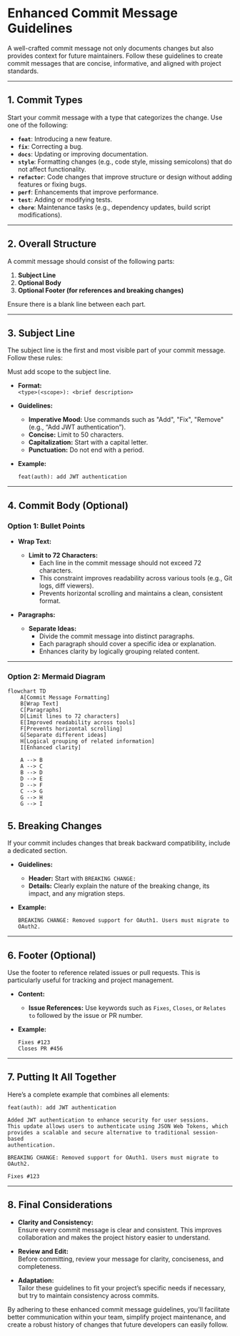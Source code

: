 # Enhanced Commit Message Guidelines

A well-crafted commit message not only documents changes but also provides context for future maintainers. Follow these guidelines to create commit messages that are concise, informative, and aligned with project standards.

---

## 1. Commit Types

Start your commit message with a type that categorizes the change. Use one of the following:

- **`feat`**: Introducing a new feature.
- **`fix`**: Correcting a bug.
- **`docs`**: Updating or improving documentation.
- **`style`**: Formatting changes (e.g., code style, missing semicolons) that do not affect functionality.
- **`refactor`**: Code changes that improve structure or design without adding features or fixing bugs.
- **`perf`**: Enhancements that improve performance.
- **`test`**: Adding or modifying tests.
- **`chore`**: Maintenance tasks (e.g., dependency updates, build script modifications).

---

## 2. Overall Structure

A commit message should consist of the following parts:

1. **Subject Line**
2. **Optional Body**
3. **Optional Footer (for references and breaking changes)**

Ensure there is a blank line between each part.

---

## 3. Subject Line

The subject line is the first and most visible part of your commit message. Follow these rules:

Must add scope to the subject line.

- **Format:**  
  `<type>(<scope>): <brief description>`
  
- **Guidelines:**
  - **Imperative Mood:** Use commands such as "Add", "Fix", "Remove" (e.g., “Add JWT authentication”).
  - **Concise:** Limit to 50 characters.
  - **Capitalization:** Start with a capital letter.
  - **Punctuation:** Do not end with a period.
  
- **Example:**  
  ```plaintext
  feat(auth): add JWT authentication
  ```

---

## 4. Commit Body (Optional)

### **Option 1: Bullet Points**

- **Wrap Text:**
  - **Limit to 72 Characters:**  
    - Each line in the commit message should not exceed 72 characters.
    - This constraint improves readability across various tools (e.g., Git logs, diff viewers).
    - Prevents horizontal scrolling and maintains a clean, consistent format.

- **Paragraphs:**
  - **Separate Ideas:**  
    - Divide the commit message into distinct paragraphs.
    - Each paragraph should cover a specific idea or explanation.
    - Enhances clarity by logically grouping related content.

---

### **Option 2: Mermaid Diagram**

```mermaid
flowchart TD
    A[Commit Message Formatting]
    B[Wrap Text]
    C[Paragraphs]
    D[Limit lines to 72 characters]
    E[Improved readability across tools]
    F[Prevents horizontal scrolling]
    G[Separate different ideas]
    H[Logical grouping of related information]
    I[Enhanced clarity]

    A --> B
    A --> C
    B --> D
    D --> E
    D --> F
    C --> G
    G --> H
    G --> I
```

## 5. Breaking Changes

If your commit includes changes that break backward compatibility, include a dedicated section.

- **Guidelines:**
  - **Header:** Start with `BREAKING CHANGE:`
  - **Details:** Clearly explain the nature of the breaking change, its impact, and any migration steps.
  
- **Example:**
  ```plaintext
  BREAKING CHANGE: Removed support for OAuth1. Users must migrate to OAuth2.
  ```

---

## 6. Footer (Optional)

Use the footer to reference related issues or pull requests. This is particularly useful for tracking and project management.

- **Content:**
  - **Issue References:** Use keywords such as `Fixes`, `Closes`, or `Relates to` followed by the issue or PR number.
  
- **Example:**
  ```plaintext
  Fixes #123
  Closes PR #456
  ```

---

## 7. Putting It All Together

Here’s a complete example that combines all elements:

```plaintext
feat(auth): add JWT authentication

Added JWT authentication to enhance security for user sessions.
This update allows users to authenticate using JSON Web Tokens, which
provides a scalable and secure alternative to traditional session-based
authentication.

BREAKING CHANGE: Removed support for OAuth1. Users must migrate to OAuth2.

Fixes #123
```

---

## 8. Final Considerations

- **Clarity and Consistency:**  
  Ensure every commit message is clear and consistent. This improves collaboration and makes the project history easier to understand.
  
- **Review and Edit:**  
  Before committing, review your message for clarity, conciseness, and completeness.

- **Adaptation:**  
  Tailor these guidelines to fit your project’s specific needs if necessary, but try to maintain consistency across commits.

By adhering to these enhanced commit message guidelines, you'll facilitate better communication within your team, simplify project maintenance, and create a robust history of changes that future developers can easily follow.